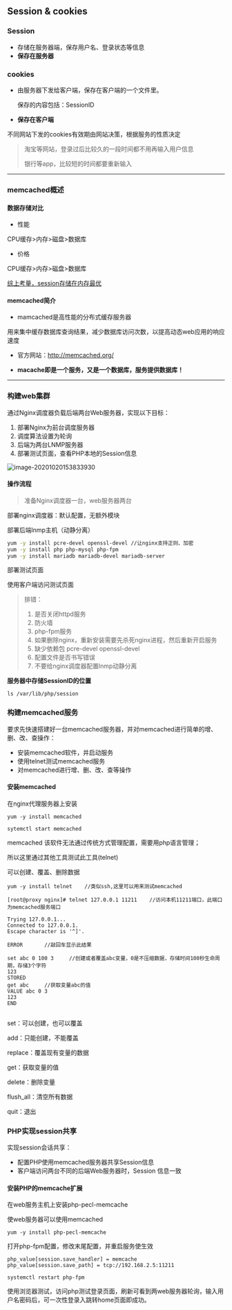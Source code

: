 ## Session & cookies

### Session

- 存储在服务器端，保存用户名、登录状态等信息
- **保存在服务器**

### cookies

- 由服务器下发给客户端，保存在客户端的一个文件里。

  保存的内容包括：SessionID
  
- **保存在客户端**

不同网站下发的cookies有效期由网站决策，根据服务的性质决定

> 淘宝等网站，登录过后比较久的一段时间都不用再输入用户信息
>
> 银行等app，比较短的时间都要重新输入

----------

### memcached概述

#### 数据存储对比

- 性能

CPU缓存>内存>磁盘>数据库

- 价格

CPU缓存>内存>磁盘>数据库

<u>综上考量，session存储在内存最优</u>

#### memcached简介

- mamcached是高性能的分布式缓存服务器

用来集中缓存数据库查询结果，减少数据库访问次数，以提高动态web应用的响应速度

- 官方网站：http://memcached.org/

- **macache即是一个服务，又是一个数据库，服务提供数据库！**

-------

### 构建web集群

通过Nginx调度器负载后端两台Web服务器，实现以下目标：

1. 部署Nginx为前台调度服务器
2. 调度算法设置为轮询
3. 后端为两台LNMP服务器
4. 部署测试页面，查看PHP本地的Session信息



![image-20201020153833930](C:\Users\Administrator\Desktop\Linux-note\image-20201020153833930.png)

#### 操作流程

> 准备Nginx调度器一台，web服务器两台

部署nginx调度器：默认配置，无额外模块

部署后端lnmp主机（动静分离）

```bash
yum -y install pcre-devel openssl-devel	//让nginx支持正则、加密
yum -y install php php-mysql php-fpm
yum -y install mariadb mariadb-devel mariadb-server
```

部署测试页面 

使用客户端访问测试页面

> 排错：
> 1. 是否关闭httpd服务
> 2. 防火墙
> 3. php-fpm服务
> 4. 如果删除nginx，重新安装需要先杀死nginx进程，然后重新开启服务
> 5. 缺少依赖包   pcre-devel   openssl-devel
> 6. 配置文件是否书写错误
> 7. 不要给nginx调度器配置lnmp动静分离

**服务器中存储SessionID的位置**

```shell
ls /var/lib/php/session
```

### 构建memcached服务

要求先快速搭建好一台memcached服务器，并对memcached进行简单的增、删、改、查操作：

- 安装memcached软件，并启动服务
- 使用telnet测试memcached服务
- 对memcached进行增、删、改、查等操作

#### 安装memcached

在nginx代理服务器上安装

```shell
yum -y install memcached

sytemctl start memcached
```

memcached 该软件无法通过传统方式管理配置，需要用php语言管理；

所以这里通过其他工具测试此工具(telnet)

可以创建、覆盖、删除数据

```shell
yum -y install telnet    //类似ssh,这里可以用来测试memcached

[root@proxy nginx]# telnet 127.0.0.1 11211    //访问本机11211端口，此端口为memcached服务端口

Trying 127.0.0.1...
Connected to 127.0.0.1.
Escape character is '^]'.
  
ERROR		//敲回车显示此结果

set abc 0 100 3		//创建或者覆盖abc变量，0是不压缩数据，存储时间100秒生命周期，存储3个字符
123
STORED
get abc		//获取变量abc的值
VALUE abc 0 3
123
END


```

set：可以创建，也可以覆盖

add：只能创建，不能覆盖

replace：覆盖现有变量的数据

get：获取变量的值

delete：删除变量

flush_all：清空所有数据

quit：退出

### PHP实现session共享

实现session会话共享：

- 配置PHP使用memcached服务器共享Session信息
- 客户端访问两台不同的后端Web服务器时，Session 信息一致

#### 安装PHP的memcache扩展

在web服务主机上安装php-pecl-memcache

使web服务器可以使用memcached

```shell
yum -y install php-pecl-memcache
```

打开php-fpm配置，修改末尾配置，并重启服务使生效

```shell
php_value[session.save_handler] = memcache
php_value[session.save_path] = tcp://192.168.2.5:11211

systemctl restart php-fpm
```

使用浏览器测试，访问php测试登录页面，刷新可看到两web服务器轮询，输入用户名密码后，可一次性登录入跳转home页面即成功。
